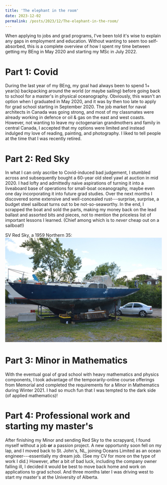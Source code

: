 ```yaml
---
title: 'The elephant in the room'
date: 2023-12-02
permalink: /posts/2023/12/The-elephant-in-the-room/
---
```


When applying to jobs and grad programs, I've been told it's wise to explain any gaps in employment and education. Without wanting to seem too self-absorbed, this is a complete overview of how I spent my time between getting my BEng in May 2020 and starting my MSc in July 2022. 

Part 1: Covid
======
During the last year of my BEng, my goal had always been to spend 1+ year(s) backpacking around the world (or maybe sailing) before going back to school for a master's in physical oceanography. Obviously, this wasn't an option when I graduated in May 2020, and it was by then too late to apply for grad school starting in September 2020. The job market for naval architects in Canada was going strong, and most of my classmates were already working in defence or oil & gas on the east and west coasts. However, not wanting to leave my octogenarian grandmothers and family in central Canada, I accepted that my options were limited and instead indulged my love of reading, painting, and photography. I liked to tell people at the time that I was recently retired. 

Part 2: Red Sky
======
In what I can only ascribe to Covid-induced bad judgement, I stumbled across and subsequently bought a 60-year old steel yawl at auction in mid 2020. I had lofty and admittedly naive aspirations of turning it into a liveaboard base of operations for small-boat oceanography, maybe even one day incorporating it into future grad studies. Over the next months I discovered some extensive and well-concealed rust---surprise, surprise, a budget steel sailboat turns out to be not-so-seaworthy. In the end, I scrapped the boat and sold the parts, making my money back on the lead ballast and assorted bits and pieces, not to mention the priceless list of important lessons I learned. (Chief among which is to *never* cheap out on a sailboat!)

SV Red Sky, a 1959 Northern 35:
![SV Red Sky](/images/RedSky.png)

Part 3: Minor in Mathematics
======
With the eventual goal of grad school with heavy mathematics and physics components, I took advantage of the temporarily-online course offerings from Memorial and completed the requirements for a Minor in Mathematics during Winter 2021. I had so much fun that I was tempted to the dark side (of applied mathematics)! 

Part 4: Professional work and starting my master's
======
After finishing my Minor and sending Red Sky to the scrapyard, I found myself without a job **or** a passion project. A new opportunity soon fell on my lap, and I moved back to St. John's, NL, joining Oceans Limited as an ocean engineer---essentially my dream job. (See my CV for more on the type of work I did.) However, after a bit of bad luck, including the company owner falling ill, I decided it would be best to move back home and work on applications to grad school. And three months later I was driving west to start my master's at the University of Alberta.